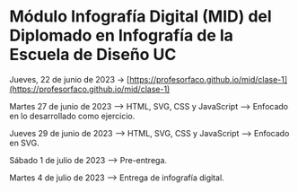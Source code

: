 # Módulo Infografía Digital (MID) del Diplomado en Infografía de la Escuela de Diseño UC

Jueves, 22 de junio de 2023 → [https://profesorfaco.github.io/mid/clase-1](https://profesorfaco.github.io/mid/clase-1)

Martes 27 de junio de 2023 --> HTML, SVG, CSS y JavaScript --> Enfocado en lo desarrollado como ejercicio.

Jueves 29 de junio  de 2023 --> HTML, SVG, CSS y JavaScript --> Enfocado en SVG.

Sábado 1 de julio de 2023 --> Pre-entrega.

Martes 4 de julio de 2023 --> Entrega de infografía digital.
